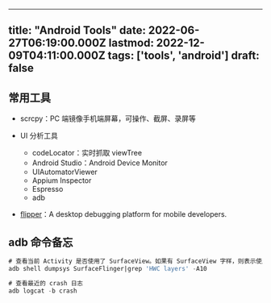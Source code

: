 
---
title: "Android Tools"
date: 2022-06-27T06:19:00.000Z
lastmod: 2022-12-09T04:11:00.000Z
tags: ['tools', 'android']
draft: false
---



## 常用工具  
  
-   scrcpy：PC 端镜像手机端屏幕，可操作、截屏、录屏等  
-   UI 分析工具  
      
    -   codeLocator：实时抓取 viewTree      
    -   Android Studio：Android Device Monitor      
    -   UIAutomatorViewer      
    -   Appium Inspector      
    -   Espresso      
    -   adb  
-   [flipper](https://github.com/facebook/flipper)：A desktop debugging platform for mobile developers.


## adb 命令备忘

```sql
# 查看当前 Activity 是否使用了 SurfaceView。如果有 SurfaceView 字样，则表示使用了 SurfaceView
adb shell dumpsys SurfaceFlinger|grep 'HWC layers' -A10

# 查看最近的 crash 日志
adb logcat -b crash
```
